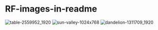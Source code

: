 # RF-images-in-readme

![table-2559952_1920](https://user-images.githubusercontent.com/32280473/43679580-f39b1864-97db-11e8-96ca-6891bebeeb90.jpg)
![sun-valley-1024x768](https://user-images.githubusercontent.com/32280473/43679556-9a3b90dc-97db-11e8-8039-8f8cfa80a16a.jpg)
![dandelion-1311709_1920](https://user-images.githubusercontent.com/32280473/43679584-12933170-97dc-11e8-882c-9752628cf31e.jpg)
